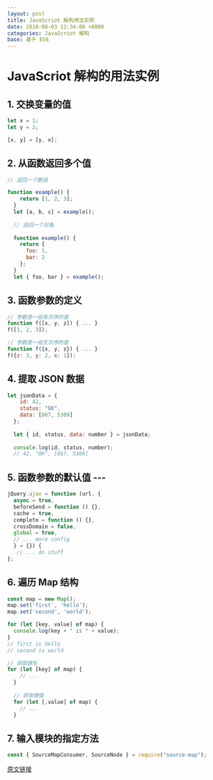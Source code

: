 ```yaml
---
layout: post
title: JavaScriot 解构用法实例
date: 2018-08-03 12:34:00 +0800
categories: JavaScriot 解构
base: 基于 ES6
---
```


# JavaScriot 解构的用法实例

## 1. 交换变量的值
 
```js
let x = 1;
let y = 2;

[x, y] = [y, x];
```

## 2. 从函数返回多个值

```js
// 返回一个数组

function example() {
    return [1, 2, 3];
  }
  let [a, b, c] = example();
  
  // 返回一个对象
  
  function example() {
    return {
      foo: 1,
      bar: 2
    };
  }
  let { foo, bar } = example();
```

## 3. 函数参数的定义

```js
// 参数是一组有次序的值
function f([x, y, z]) { ... }
f([1, 2, 3]);

// 参数是一组无次序的值
function f({x, y, z}) { ... }
f({z: 3, y: 2, x: 1});
```

## 4. 提取 JSON 数据

```js
let jsonData = {
    id: 42,
    status: "OK",
    data: [867, 5309]
  };
  
  let { id, status, data: number } = jsonData;
  
  console.log(id, status, number);
  // 42, "OK", [867, 5309]
```

## 5. 函数参数的默认值  ---

```js
jQuery.ajax = function (url, {
  async = true,
  beforeSend = function () {},
  cache = true,
  complete = function () {},
  crossDomain = false,
  global = true,
  // ... more config
  } = {}) {
   // ... do stuff
};
```

## 6. 遍历 Map 结构

```js
const map = new Map();
map.set('first', 'hello');
map.set('second', 'world');

for (let [key, value] of map) {
  console.log(key + " is " + value);
}
// first is hello
// second is world

// 获取键名
for (let [key] of map) {
    // ...
  }
  
  // 获取键值
  for (let [,value] of map) {
    // ...
  }
```

## 7. 输入模块的指定方法

```js
const { SourceMapConsumer, SourceNode } = require("source-map");
```

[原文链接](http://es6.ruanyifeng.com/#docs/destructuring)
